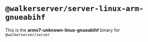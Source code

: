 # `@walkerserver/server-linux-arm-gnueabihf`

This is the **armv7-unknown-linux-gnueabihf** binary for `@walkerserver/server`
